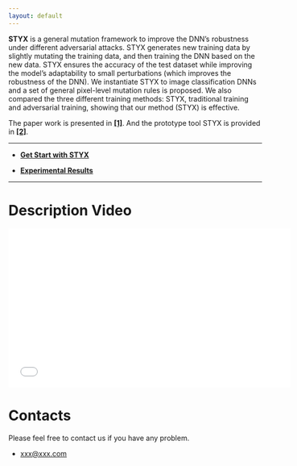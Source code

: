 ```yaml
---
layout: default
---
```


**STYX** is a general mutation framework to improve the DNN’s robustness under different adversarial attacks. STYX generates new training data by slightly mutating the training data, and then training the DNN based on the new data. STYX ensures the accuracy of the test dataset while improving the model’s adaptability to small perturbations (which improves the robustness of the DNN). We instantiate STYX to image classification DNNs and a set of general pixel-level mutation rules is proposed. We also compared the three different training methods: STYX, traditional training and adversarial training, showing that our method (STYX) is effective. 

The paper work is presented in [**[1]**](https://github.com/DNN-STYX/DNN-STYX.github.io/blob/master/styx-demo.pdf). And the prototype tool STYX is provided in [**[2]**](https://github.com/DNN-STYX/demo).

* * *

*   [**Get Start with STYX**](start)

*   [**Experimental Results**](experiment)

* * *


# [](#header-1)**Description Video**

<iframe width="560" height="315"
 src="./video/styx.mov" frameborder="0" allowfullscreen>

 </iframe>

# [](#header-1)**Contacts**
Please feel free to contact us if you have any problem.

*   xxx@xxx.com